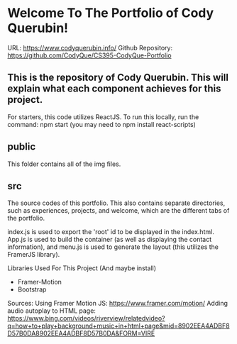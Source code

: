 # Welcome To The Portfolio of Cody Querubin!
URL: https://www.codyquerubin.info/
Github Repository: https://github.com/CodyQue/CS395-CodyQue-Portfolio

## This is the repository of Cody Querubin. This will explain what each component achieves for this project.
For starters, this code utilizes ReactJS. To run this locally, run the command: npm start (you may need to npm install react-scripts)

## public
This folder contains all of the img files.

## src
The source codes of this portfolio. This also contains separate directories, such as experiences, projects, and welcome, which are the different tabs of the portfolio.

index.js is used to export the 'root' id to be displayed in the index.html. App.js is used to build the container (as well as displaying the contact information), and menu.js is used to generate the layout (this utilizes the FramerJS library).

Libraries Used For This Project (And maybe install)
- Framer-Motion
- Bootstrap


Sources: 
Using Framer Motion JS: https://www.framer.com/motion/
Adding audio autoplay to HTML page: https://www.bing.com/videos/riverview/relatedvideo?q=how+to+play+background+music+in+html+page&mid=8902EEA4ADBF8D57B0DA8902EEA4ADBF8D57B0DA&FORM=VIRE



